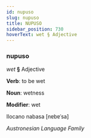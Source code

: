 ```yaml
---
id: nupuso
slug: nupuso
title: NUPUSO
sidebar_position: 730
hoverText: wet § Adjective
---
```


### nupuso

*wet* **§** Adjective

**Verb**: to be wet

**Noun**: wetness

**Modifier**: wet

Ilocano nabasa [nɐbɐˈsa]

*Austronesian Language Family*